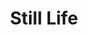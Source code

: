 ---
pid: fs24
title: Still Life
location_transcription: 
coordinates: "[-75.150539885496, 39.955601002263]"
zipcode: NJ08002
gen_neighborhood: 
neighborhood: 
outside_phl: Cherry Hill NJ
age: '10'
age_range: 6-13
instagram: 
image_file_name: fs_24.jpg
proposal_transcription: "[One table with two chairs. One arm chair.]"
topic: Unknown
topic_summary: 0, 0
type: Infrastructure,Bench
keywords_other: 
credit: Opek Bar-Or
image_labels: 
twitter: 
facebook: 
permalink: "/monuments/fs24/"
layout: item-page
---
